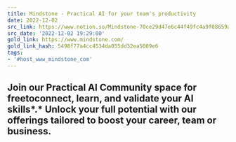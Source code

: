 ```yaml
---
title: Mindstone - Practical AI for your team's productivity
date: 2022-12-02
src_link: https://www.notion.so/Mindstone-70ce29d47e6c44f49fc4a9f08659a649
src_date: '2022-12-02 19:29:00'
gold_link: https://www.mindstone.com/
gold_link_hash: 5498f77a4cc4534da055dd32ea5009e6
tags:
- '#host_www_mindstone_com'
---
```


Join our Practical AI Community space for freetoconnect, learn, and validate your AI skills*.* Unlock your full potential with our offerings tailored to boost your career, team or business.
---------------------------------------------------------------------------------------------------------------------------------------------------------------------------------------------